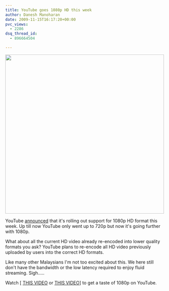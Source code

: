 ```yaml
---
title: YouTube goes 1080p HD this week
author: Danesh Manoharan
date: 2009-11-15T16:17:20+00:00
pvc_views:
  - 2286
dsq_thread_id:
  - 896664504

---
```

[<img class="alignnone" title="1080p sample" src="http://lh6.ggpht.com/_0uuFi1arkJE/SvyloXtQUwI/AAAAAAAAARI/_sKxO-q-hsE/s800/hd-1080p%20jpg.jpg" alt="" width="500" />][1]

YouTube [announced][2] that it's rolling out support for 1080p HD format this week. Up till now YouTube only went up to 720p but now it's going further with 1080p.

What about all the current HD video already re-encoded into lower quality formats you ask? YouTube plans to re-encode all HD video previously uploaded by users into the correct HD formats.

Like many other Malaysians I'm not too excited about this. We here still don't have the bandwidth or the low latency required to enjoy fluid streaming. Sigh.....

Watch [ [THIS VIDEO][3] or [THIS VIDEO][4]] to get a taste of 1080p on YouTube.

 [1]: http://lh6.ggpht.com/_0uuFi1arkJE/SvyloXtQUwI/AAAAAAAAARI/_sKxO-q-hsE/s800/hd-1080p%20jpg.jpg
 [2]: http://youtube-global.blogspot.com/2009/11/1080p-hd-comes-to-youtube.html
 [3]: http://www.youtube.com/watch?v=DUM1284TqFc
 [4]: http://www.youtube.com/watch?v=5f-MYl-HzNw